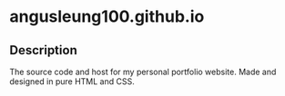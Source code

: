 # angusleung100.github.io

## Description

The source code and host for my personal portfolio website. Made and designed in pure HTML and CSS.
